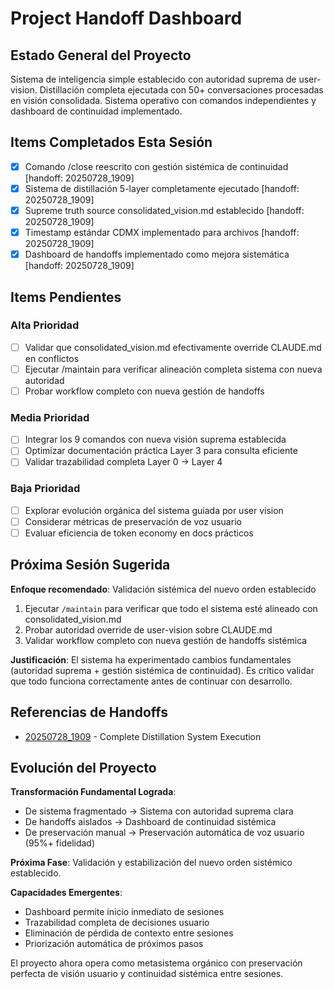 # Project Handoff Dashboard

## Estado General del Proyecto

Sistema de inteligencia simple establecido con autoridad suprema de user-vision. Distillación completa ejecutada con 50+ conversaciones procesadas en visión consolidada. Sistema operativo con comandos independientes y dashboard de continuidad implementado.

## Items Completados Esta Sesión

- [x] Comando /close reescrito con gestión sistémica de continuidad [handoff: 20250728_1909]
- [x] Sistema de distillación 5-layer completamente ejecutado [handoff: 20250728_1909]
- [x] Supreme truth source consolidated_vision.md establecido [handoff: 20250728_1909]
- [x] Timestamp estándar CDMX implementado para archivos [handoff: 20250728_1909]
- [x] Dashboard de handoffs implementado como mejora sistemática [handoff: 20250728_1909]

## Items Pendientes

### Alta Prioridad
- [ ] Validar que consolidated_vision.md efectivamente override CLAUDE.md en conflictos
- [ ] Ejecutar /maintain para verificar alineación completa sistema con nueva autoridad
- [ ] Probar workflow completo con nueva gestión de handoffs

### Media Prioridad
- [ ] Integrar los 9 comandos con nueva visión suprema establecida
- [ ] Optimizar documentación práctica Layer 3 para consulta eficiente
- [ ] Validar trazabilidad completa Layer 0 → Layer 4

### Baja Prioridad
- [ ] Explorar evolución orgánica del sistema guiada por user vision
- [ ] Considerar métricas de preservación de voz usuario
- [ ] Evaluar eficiencia de token economy en docs prácticos

## Próxima Sesión Sugerida

**Enfoque recomendado**: Validación sistémica del nuevo orden establecido
1. Ejecutar `/maintain` para verificar que todo el sistema esté alineado con consolidated_vision.md
2. Probar autoridad override de user-vision sobre CLAUDE.md
3. Validar workflow completo con nueva gestión de handoffs sistémica

**Justificación**: El sistema ha experimentado cambios fundamentales (autoridad suprema + gestión sistémica de continuidad). Es crítico validar que todo funciona correctamente antes de continuar con desarrollo.

## Referencias de Handoffs

- [20250728_1909](20250728_1909_distillation-system-execution.md) - Complete Distillation System Execution

## Evolución del Proyecto

**Transformación Fundamental Lograda**: 
- De sistema fragmentado → Sistema con autoridad suprema clara
- De handoffs aislados → Dashboard de continuidad sistémica  
- De preservación manual → Preservación automática de voz usuario (95%+ fidelidad)

**Próxima Fase**: Validación y estabilización del nuevo orden sistémico establecido.

**Capacidades Emergentes**: 
- Dashboard permite inicio inmediato de sesiones
- Trazabilidad completa de decisiones usuario
- Eliminación de pérdida de contexto entre sesiones
- Priorización automática de próximos pasos

El proyecto ahora opera como metasistema orgánico con preservación perfecta de visión usuario y continuidad sistémica entre sesiones.